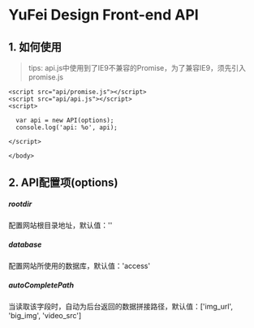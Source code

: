 # YuFei Design Front-end API


## 1. 如何使用

> tips: api.js中使用到了IE9不兼容的Promise，为了兼容IE9，须先引入promise.js

````
<script src="api/promise.js"></script>
<script src="api/api.js"></script>
<script>
 
  var api = new API(options);
  console.log('api: %o', api);
  
</script>
 
</body>
````

## 2. API配置项(options)
  ##### rootdir
  配置网站根目录地址，默认值：''
  
  ##### database
  配置网站所使用的数据库，默认值：'access'

  ##### autoCompletePath
  当读取该字段时，自动为后台返回的数据拼接路径，默认值：['img_url', 'big_img', 'video_src']

